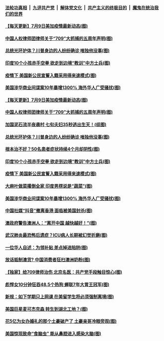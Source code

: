 

####  [法轮功真相](../../../../basic/blob/master/README.md?t=07092102) &nbsp;|&nbsp; [九评共产党](../../../../9ping.md/blob/master/README.md?t=07092102) &nbsp;|&nbsp; [解体党文化](../../../../jtdwh.md/blob/master/README.md?t=07092102)  &nbsp;|&nbsp; [共产主义的终极目的](../../../../gczydzjmd.md/blob/master/README.md?t=07092102) &nbsp;|&nbsp; [魔鬼在统治我们的世界](../../../../mgztzwmdsj.md/blob/master/README.md?t=07092102) 

#### [【每天更新】7月9日美加疫情最新动态(图)](../pages/p3/938379.md?t=07092102) 

#### [中国⼈权律师团律师关于“709”⼤抓捕的五周年声明(图)](../pages/p3/939107.md?t=07092102) 

#### [总统光环护体？川普身边的人纷纷确诊 唯独他没事(图)](../pages/p3/939109.md?t=07092102) 

#### [印度10个小孩赤手空拳 欲走到边境“教训”中方士兵(图)](../pages/p3/939077.md?t=07092102) 

#### [疫情下 美国新公民宣誓入籍采用得来速模式(图)](../pages/p3/939066.md?t=07092102) 

#### [美国涉华商业间谍案10年暴增1300% 海外华人广受骚扰(图)](../pages/p3/939015.md?t=07092102) 

#### [【每天更新】7月9日美加疫情最新动态(图)](../pages/p3/938379.md?t=07092102) 

#### [中国⼈权律师团律师关于“709”⼤抓捕的五周年声明(图)](../pages/p3/939107.md?t=07092102) 

#### [加国泥石流半夜袭村 七旬夫妇35秒逃出生天！(组图)](../pages/p3/939123.md?t=07092102) 

#### [总统光环护体？川普身边的人纷纷确诊 唯独他没事(图)](../pages/p3/939109.md?t=07092102) 

#### [根本治不好？50名患者症状持续4个月却阴性(图)](../pages/p3/939105.md?t=07092102) 

#### [印度10个小孩赤手空拳 欲走到边境“教训”中方士兵(图)](../pages/p3/939077.md?t=07092102) 

#### [疫情下 美国新公民宣誓入籍采用得来速模式(图)](../pages/p3/939066.md?t=07092102) 

#### [大麻叶做菜撂倒全家 印度男楞说是“蔬菜”(图)](../pages/p3/939033.md?t=07092102) 

#### [美国涉华商业间谍案10年暴增1300% 海外华人广受骚扰(图)](../pages/p3/939015.md?t=07092102) 

#### [中国社媒“抖音”撤离香港 面临被美国封杀(图)](../pages/p3/939010.md?t=07092102) 

#### [澳政府警告澳洲人：“离开中国 越快越好！”(图)](../pages/p3/939003.md?t=07092102) 

#### [武汉肺炎最恐怖后遗症？ICU病人长期被幻觉折磨(图)](../pages/p3/938991.md?t=07092102) 

#### [一位华人自述：为领补贴 差点掉进陷阱(图)](../pages/p3/938965.md?t=07092102) 

#### [放话抵制澳货? 中国消费者狂扫澳洲奶粉(图)](../pages/p3/938952.md?t=07092102) 

#### [【独家】给709律师治伤 北京名医：共产党手段触目惊心(图)](../pages/p3/938882.md?t=07092102) 

#### [彪悍女10分钟狂吞48.5个热狗 蝉联7年大胃王冠军(图)](../pages/p3/938907.md?t=07092102) 

#### [新规：如下学期只上网课 在美留学生将必须强制离境(图)](../pages/p3/938893.md?t=07092102) 

#### [美国巨星麦可杰克森 转生到湖北工地？(图)](../pages/p3/938891.md?t=07092102) 

#### [花5亿为女办婚礼的那个土豪破产了 土豪亲哥冷眼旁观(图)](../pages/p3/938875.md?t=07092102) 

#### [美国惊现致命“食脑虫” 能从鼻腔进入感染大脑(图)](../pages/p3/938874.md?t=07092102) 

